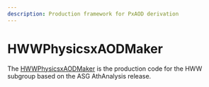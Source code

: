 ```yaml
---
description: Production framework for PxAOD derivation
---
```


# HWWPhysicsxAODMaker

The [HWWPhysicsxAODMaker](https://gitlab.cern.ch/atlas-physics/higgs/hww/HWWPhysicsxAODMaker) is the production code for the HWW subgroup based on the ASG AthAnalysis release. 



